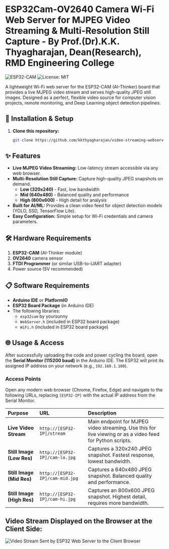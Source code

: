 # ESP32Cam-OV2640 Camera Wi-Fi Web Server for MJPEG Video Streaming & Multi-Resolution Still Capture  -  By Prof.(Dr).K.K. Thyagharajan, Dean(Research), RMD Engineering College

![ESP32-CAM](https://img.shields.io/badge/ESP32-CAM-FF0000?style=for-the-badge&logo=arduino&logoColor=white)
![License: MIT](https://img.shields.io/badge/License-MIT-green.svg?style=for-the-badge)

A lightweight Wi-Fi web server for the ESP32-CAM (AI-Thinker) board that provides a live MJPEG video stream and serves high-quality JPEG still images. Designed as a perfect, flexible video source for computer vision projects, remote monitoring, and Deep Learning object detection pipelines.

## 🚀 Installation & Setup

1. **Clone this repository:**
   ```bash
   git clone https://github.com/kkthyagharajan/video-streaming-webserver-esp32.git
   
## ✨ Features

- **Live MJPEG Video Streaming:** Low-latency stream accessible via any web browser.
- **Multi-Resolution Still Capture:** Capture high-quality JPEG snapshots on demand.
  - **Low (320x240)** - Fast, low bandwidth
  - **Mid (640x480)** - Balanced quality and performance
  - **High (800x600)** - High detail for analysis
- **Built for AI/ML:** Provides a clean video feed for object detection models (YOLO, SSD, TensorFlow Lite).
- **Easy Configuration:** Simple setup for Wi-Fi credentials and camera parameters.

## 🛠️ Hardware Requirements

1. **ESP32-CAM** (AI-Thinker module)
2. **OV2640** camera sensor
3. **FTDI Programmer** (or similar USB-to-UART adapter)
4. Power source (5V recommended)

## 📋 Software Requirements

- **Arduino IDE** or **PlatformIO**
- **ESP32 Board Package** (in Arduino IDE)
- The following libraries:
  - `esp32cam` by yoursunny
  - `WebServer.h` (included in ESP32 board package)
  - `WiFi.h` (included in ESP32 board package)

## 🌐 Usage & Access
After successfully uploading the code and power cycling the board, open the **Serial Monitor (115200 baud)** in the Arduino IDE. The ESP32 will print its assigned IP address on your network (e.g., `192.168.1.100`).

### **Access Points**
Open any modern web browser (Chrome, Firefox, Edge) and navigate to the following URLs, replacing `[ESP32-IP]` with the actual IP address from the Serial Monitor.

| Purpose | URL | Description |
| :--- | :--- | :--- |
| **Live Video Stream** | `http://[ESP32-IP]/stream` | Main endpoint for MJPEG video streaming. Use this for live viewing or as a video feed for Python scripts. |
| **Still Image (Low Res)** | `http://[ESP32-IP]/cam-lo.jpg` | Captures a 320x240 JPEG snapshot. Fastest response, lowest bandwidth. |
| **Still Image (Mid Res)** | `http://[ESP32-IP]/cam-mid.jpg` | Captures a 640x480 JPEG snapshot. Balanced quality and performance. |
| **Still Image (High Res)** | `http://[ESP32-IP]/cam-hi.jpg` | Captures an 800x600 JPEG snapshot. Highest detail, requires more bandwidth. |

## Video Stream Displayed on the Browser at the Client Side:

![Video Stream Sent by ESP32 Web Server to the Client Browser](ESP32_webclient.png)
   
